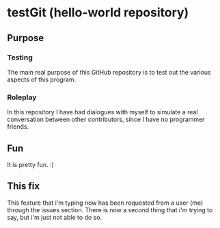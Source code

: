 # testGit (hello-world repository)
## Purpose
### Testing
The main real purpose of this GitHub repository is to test out the various aspects of this program.
### Roleplay
In this repository I have had dialogues with myself to simulate a real conversation between other contributors, since I have no programmer friends.
## Fun
It is pretty fun. :)
## This fix
This feature that i'm typing now has been requested from a user (me) through the issues section.
There is now a second thing that i'm trying to say, but i'm just not able to do so.

